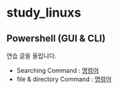 # study_linuxs
## Powershell (GUI & CLI)
연습 글을 올립니다.
- Searching Command : [명령어](codes/10.powershell.sh)
- file & directory Command : [명령어](codes/20.control_file_dir_powershell.sh
)


